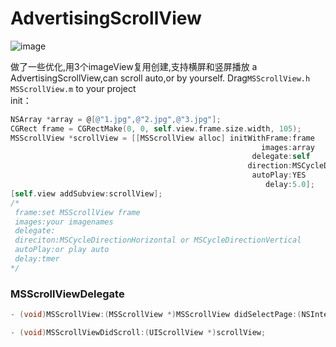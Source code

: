 # AdvertisingScrollView
![image](https://github.com/yuanshuainiuniu/AdvertisingScrollView/blob/master/shot.png)

做了一些优化,用3个imageView复用创建,支持横屏和竖屏播放
a AdvertisingScrollView,can scroll auto,or by yourself.
Drag`MSScrollView.h` `MSScrollView.m` to your project<br>
init：
```Objective-c
NSArray *array = @[@"1.jpg",@"2.jpg",@"3.jpg"];
CGRect frame = CGRectMake(0, 0, self.view.frame.size.width, 105);
MSScrollView *scrollView = [[MSScrollView alloc] initWithFrame:frame
                                                        images:array
                                                      delegate:self
                                                     direction:MSCycleDirectionHorizontal
                                                      autoPlay:YES
                                                         delay:5.0];
[self.view addSubview:scrollView];
/*
 frame:set MSScrollView frame
 images:your imagenames
 delegate:
 direciton:MSCycleDirectionHorizontal or MSCycleDirectionVertical
 autoPlay:or play auto
 delay:tmer
*/
```
### MSScrollViewDelegate
```Objective-c
- (void)MSScrollView:(MSScrollView *)MSScrollView didSelectPage:(NSInteger)index;

- (void)MSScrollViewDidScroll:(UIScrollView *)scrollView;


